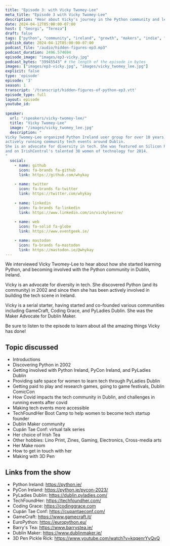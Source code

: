 ```yaml
---
title: "Episode 3: with Vicky Twomey-Lee"
meta_title: "Episode 3 with Vicky Twomey-Lee"
description: "Hear about Vicky's journey in the Python community and learn how she has been helping grow the Python and PyLadies community in Ireland!"
date: 2024-04-12T05:00:00-07:00
host: [ "Georgi", "Tereza"]
draft: false
tags: ["python", "community", "ireland", "growth", "makers", "indie", "trailer"]
publish_date: 2024-04-12T05:00:00-07:00
podcast_file: "/audio/hidden-figures-ep3.mp3"
podcast_duration: 2496.574694
episode_image: "images/ep3-vicky.jpg"
podcast_bytes: "39945543" # the length of the episode in bytes
images: ["images/ep3-vicky.jpg", "images/vicky_twomey_lee.jpg"]
explicit: false 
type: 'episode'
episode: '3'
season: 1
transcript: '/transcript/hidden-figures-of-python-ep3.vtt'
episode_type: full
layout: episode
youtube_id: 
  
speaker:
  url: "/speakers/vicky-twomey-lee/"
  title: "Vicky Twomey-Lee"
  image: "/images/vicky_twomey_lee.jpg"
  description: "
Vicky Twomey-Lee organized Python Ireland user group for over 10 years, and she is still
actively running community tech events around Dublin.
She is an advocate for diversity in tech. She was featured on Silicon Republic's 100 Top Women in STEM 2014
and on IrishCentral's talented 38 women of technology for 2014.
"
  social:
    - name: github
      icon: fa-brands fa-github
      link: https://github.com/whykay
  
    - name: twitter
      icon: fa-brands fa-twitter
      link: https://twitter.com/whykay
  
    - name: linkedin
      icon: fa-brands fa-linkedin
      link: https://www.linkedin.com/in/vickyleeire/
    
    - name: web
      icon: fa-solid fa-globe
      link: https://www.eventgeek.ie/

    - name: mastodon
      icon: fa-brands fa-mastodon
      link: https://mastodon.ie/@whykay
---
```


We interviewed Vicky Twomey-Lee to hear about how she started learning Python, and becoming involved with the
Python community in Dublin, Ireland.

Vicky is an advocate for diversity in tech. She discovered Python (and its community) in 2002 and since then she
has been actively involved in building the tech scene in Ireland.

Vicky is a serial starter, having started and co-founded various communities including GameCraft, Coding Grace, and
PyLadies Dublin. She was the Maker Advocate for Dublin Maker.

Be sure to listen to the episode to learn about all the amazing things Vicky has done!

## Topic discussed

- Introductions
- Discovering Python in 2002
- Getting involved with Python Ireland, PyCon Ireland, and PyLadies Dublin
- Providing safe space for women to learn tech through PyLadies Dublin
- Getting paid to play and research games, going to game festivals, Dublin ComicCon
- How Covid impacts the tech community in Dublin, and challenges in running events after covid
- Making tech events more accessible
- TechFoundHer Boot Camp to help women to become tech startup founder
- Dublin Maker community
- Cupán Tae Conf: virtual talk series
- Her choice of Irish Tea
- Other hobbies: Lino Print, Zines, Gaming, Electronics, Cross-media arts
- Her Make room
- How to get in touch with her
- Making with 3D Pen

## Links from the show

- Python Ireland: https://python.ie/
- PyCon Ireland: https://python.ie/pycon-2023/
- PyLadies Dublin: https://dublin.pyladies.com/
- TechFoundHer: https://techfoundher.com/
- Coding Grace: https://codinggrace.com
- Cupán Tae Conf: https://cupantaeconf.com/
- GameCraft: https://www.gamecraft.it/
- EuroPython: https://europython.eu/
- Barry's Tea: https://www.barrystea.ie/
- Dublin Maker: https://www.dublinmaker.ie/
- 3D Pen Pickle Rick: https://www.youtube.com/watch?v=kqqenrYyQvQ
